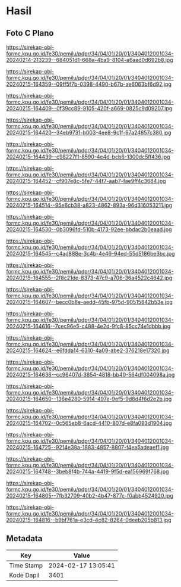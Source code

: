 # Hasil

## Foto C Plano

https://sirekap-obj-formc.kpu.go.id/fe30/pemilu/pdpr/34/04/01/20/01/3404012001034-20240214-213239--684051d1-668a-4ba9-8104-a6aad0d692b8.jpg

https://sirekap-obj-formc.kpu.go.id/fe30/pemilu/pdpr/34/04/01/20/01/3404012001034-20240215-164359--09ff5f7b-0398-4490-b67b-ae6063bf6d92.jpg

https://sirekap-obj-formc.kpu.go.id/fe30/pemilu/pdpr/34/04/01/20/01/3404012001034-20240215-164409--0f39cc89-9105-420f-a669-0825c9d09207.jpg

https://sirekap-obj-formc.kpu.go.id/fe30/pemilu/pdpr/34/04/01/20/01/3404012001034-20240215-164420--34eb9731-b003-4ee8-9c1f-97a24857c380.jpg

https://sirekap-obj-formc.kpu.go.id/fe30/pemilu/pdpr/34/04/01/20/01/3404012001034-20240215-164439--c98227f1-8590-4e4d-bcb6-1300dc5ff436.jpg

https://sirekap-obj-formc.kpu.go.id/fe30/pemilu/pdpr/34/04/01/20/01/3404012001034-20240215-164452--cf907e8c-5fe7-44f7-aab7-fae9ff4c3684.jpg

https://sirekap-obj-formc.kpu.go.id/fe30/pemilu/pdpr/34/04/01/20/01/3404012001034-20240215-164514--95e6cb38-a823-4862-893a-96d316053211.jpg

https://sirekap-obj-formc.kpu.go.id/fe30/pemilu/pdpr/34/04/01/20/01/3404012001034-20240215-164530--0b3096fd-510b-4173-92ee-bbdac2b0eaad.jpg

https://sirekap-obj-formc.kpu.go.id/fe30/pemilu/pdpr/34/04/01/20/01/3404012001034-20240215-164545--c4ad888e-3c4b-4e46-94ed-55d5186be3bc.jpg

https://sirekap-obj-formc.kpu.go.id/fe30/pemilu/pdpr/34/04/01/20/01/3404012001034-20240215-164555--2f8c21de-8373-47c9-a706-36a4522c4642.jpg

https://sirekap-obj-formc.kpu.go.id/fe30/pemilu/pdpr/34/04/01/20/01/3404012001034-20240215-164607--becc0b8e-aedd-45fb-975d-90515642b53e.jpg

https://sirekap-obj-formc.kpu.go.id/fe30/pemilu/pdpr/34/04/01/20/01/3404012001034-20240215-164616--7cec96e5-c488-4e2d-9fc8-85cc74e1dbbb.jpg

https://sirekap-obj-formc.kpu.go.id/fe30/pemilu/pdpr/34/04/01/20/01/3404012001034-20240215-164624--e6fdda14-6310-4a09-abe2-376218e17320.jpg

https://sirekap-obj-formc.kpu.go.id/fe30/pemilu/pdpr/34/04/01/20/01/3404012001034-20240215-164636--cc96407d-3854-4818-bb40-564df004098a.jpg

https://sirekap-obj-formc.kpu.go.id/fe30/pemilu/pdpr/34/04/01/20/01/3404012001034-20240215-164650--136e4280-5914-497e-9ef5-9d8d4f6d2e2b.jpg

https://sirekap-obj-formc.kpu.go.id/fe30/pemilu/pdpr/34/04/01/20/01/3404012001034-20240215-164702--0c565eb8-6acd-4410-807d-e8fa093d1904.jpg

https://sirekap-obj-formc.kpu.go.id/fe30/pemilu/pdpr/34/04/01/20/01/3404012001034-20240215-164725--9214e38a-1883-4857-8807-f4ea5adeaef1.jpg

https://sirekap-obj-formc.kpu.go.id/fe30/pemilu/pdpr/34/04/01/20/01/3404012001034-20240215-164748--3beb8f4b-744a-4419-9f5d-ea156969f768.jpg

https://sirekap-obj-formc.kpu.go.id/fe30/pemilu/pdpr/34/04/01/20/01/3404012001034-20240215-164805--7fb32709-40b2-4b47-877c-f0abb4524920.jpg

https://sirekap-obj-formc.kpu.go.id/fe30/pemilu/pdpr/34/04/01/20/01/3404012001034-20240215-164816--b9bf761a-e3cd-4c82-8264-0deeb205b813.jpg


## Metadata

| Key        | Value               |
| ---------- | ------------------- |
| Time Stamp | 2024-02-17 13:05:41 |
| Kode Dapil | 3401                |



